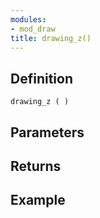 ```yaml
---
modules:
- mod_draw
title: drawing_z()
---
```


## Definition

    drawing_z ( )

## Parameters

## Returns

## Example

```
```

